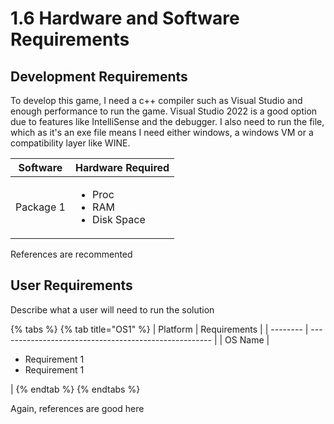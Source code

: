 # 1.6 Hardware and Software Requirements

## Development Requirements

To develop this game, I need a c++ compiler such as Visual Studio and enough performance to run the game. Visual Studio 2022 is a good option due to features like IntelliSense and the debugger. I also need to run the file, which as it's an exe file means I need either windows, a windows VM or a compatibility layer like WINE.

| Software  | Hardware Required                                     |
| --------- | ----------------------------------------------------- |
| Package 1 | <ul><li>Proc</li><li>RAM</li><li>Disk Space</li></ul> |

References are recommented

## User Requirements

Describe what a user will need to run the solution

{% tabs %}
{% tab title="OS1" %}
| Platform | Requirements                                          |
| -------- | ----------------------------------------------------- |
| OS Name  | <ul><li>Requirement 1</li><li>Requirement 1</li></ul> |
{% endtab %}
{% endtabs %}

Again, references are good here
